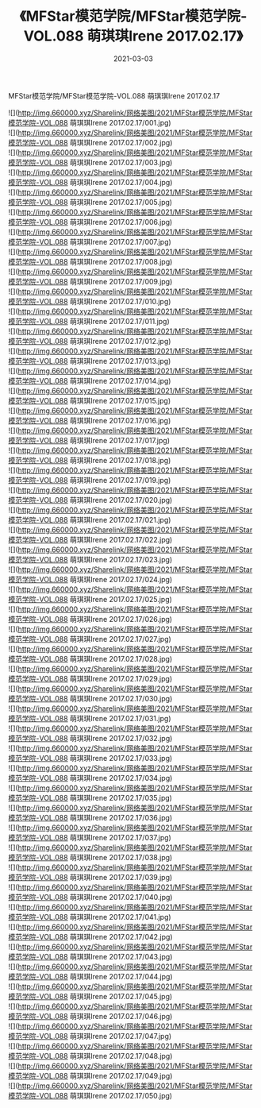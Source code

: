 ﻿---
layout: post
title:  《MFStar模范学院/MFStar模范学院-VOL.088 萌琪琪Irene 2017.02.17》
date:   2021-03-03
img: http://img.660000.xyz/Sharelink/网络美图/2021/MFStar模范学院/MFStar模范学院-VOL.088 萌琪琪Irene 2017.02.17/000.jpg
categories: [美女, 清纯, 唯美]
---

MFStar模范学院/MFStar模范学院-VOL.088 萌琪琪Irene 2017.02.17

 ![](http://img.660000.xyz/Sharelink/网络美图/2021/MFStar模范学院/MFStar模范学院-VOL.088 萌琪琪Irene 2017.02.17/001.jpg) <br>![](http://img.660000.xyz/Sharelink/网络美图/2021/MFStar模范学院/MFStar模范学院-VOL.088 萌琪琪Irene 2017.02.17/002.jpg) <br>![](http://img.660000.xyz/Sharelink/网络美图/2021/MFStar模范学院/MFStar模范学院-VOL.088 萌琪琪Irene 2017.02.17/003.jpg) <br>![](http://img.660000.xyz/Sharelink/网络美图/2021/MFStar模范学院/MFStar模范学院-VOL.088 萌琪琪Irene 2017.02.17/004.jpg) <br>![](http://img.660000.xyz/Sharelink/网络美图/2021/MFStar模范学院/MFStar模范学院-VOL.088 萌琪琪Irene 2017.02.17/005.jpg) <br>![](http://img.660000.xyz/Sharelink/网络美图/2021/MFStar模范学院/MFStar模范学院-VOL.088 萌琪琪Irene 2017.02.17/006.jpg) <br>![](http://img.660000.xyz/Sharelink/网络美图/2021/MFStar模范学院/MFStar模范学院-VOL.088 萌琪琪Irene 2017.02.17/007.jpg) <br>![](http://img.660000.xyz/Sharelink/网络美图/2021/MFStar模范学院/MFStar模范学院-VOL.088 萌琪琪Irene 2017.02.17/008.jpg) <br>![](http://img.660000.xyz/Sharelink/网络美图/2021/MFStar模范学院/MFStar模范学院-VOL.088 萌琪琪Irene 2017.02.17/009.jpg) <br>![](http://img.660000.xyz/Sharelink/网络美图/2021/MFStar模范学院/MFStar模范学院-VOL.088 萌琪琪Irene 2017.02.17/010.jpg) <br>![](http://img.660000.xyz/Sharelink/网络美图/2021/MFStar模范学院/MFStar模范学院-VOL.088 萌琪琪Irene 2017.02.17/011.jpg) <br>![](http://img.660000.xyz/Sharelink/网络美图/2021/MFStar模范学院/MFStar模范学院-VOL.088 萌琪琪Irene 2017.02.17/012.jpg) <br>![](http://img.660000.xyz/Sharelink/网络美图/2021/MFStar模范学院/MFStar模范学院-VOL.088 萌琪琪Irene 2017.02.17/013.jpg) <br>![](http://img.660000.xyz/Sharelink/网络美图/2021/MFStar模范学院/MFStar模范学院-VOL.088 萌琪琪Irene 2017.02.17/014.jpg) <br>![](http://img.660000.xyz/Sharelink/网络美图/2021/MFStar模范学院/MFStar模范学院-VOL.088 萌琪琪Irene 2017.02.17/015.jpg) <br>![](http://img.660000.xyz/Sharelink/网络美图/2021/MFStar模范学院/MFStar模范学院-VOL.088 萌琪琪Irene 2017.02.17/016.jpg) <br>![](http://img.660000.xyz/Sharelink/网络美图/2021/MFStar模范学院/MFStar模范学院-VOL.088 萌琪琪Irene 2017.02.17/017.jpg) <br>![](http://img.660000.xyz/Sharelink/网络美图/2021/MFStar模范学院/MFStar模范学院-VOL.088 萌琪琪Irene 2017.02.17/018.jpg) <br>![](http://img.660000.xyz/Sharelink/网络美图/2021/MFStar模范学院/MFStar模范学院-VOL.088 萌琪琪Irene 2017.02.17/019.jpg) <br>![](http://img.660000.xyz/Sharelink/网络美图/2021/MFStar模范学院/MFStar模范学院-VOL.088 萌琪琪Irene 2017.02.17/020.jpg) <br>![](http://img.660000.xyz/Sharelink/网络美图/2021/MFStar模范学院/MFStar模范学院-VOL.088 萌琪琪Irene 2017.02.17/021.jpg) <br>![](http://img.660000.xyz/Sharelink/网络美图/2021/MFStar模范学院/MFStar模范学院-VOL.088 萌琪琪Irene 2017.02.17/022.jpg) <br>![](http://img.660000.xyz/Sharelink/网络美图/2021/MFStar模范学院/MFStar模范学院-VOL.088 萌琪琪Irene 2017.02.17/023.jpg) <br>![](http://img.660000.xyz/Sharelink/网络美图/2021/MFStar模范学院/MFStar模范学院-VOL.088 萌琪琪Irene 2017.02.17/024.jpg) <br>![](http://img.660000.xyz/Sharelink/网络美图/2021/MFStar模范学院/MFStar模范学院-VOL.088 萌琪琪Irene 2017.02.17/025.jpg) <br>![](http://img.660000.xyz/Sharelink/网络美图/2021/MFStar模范学院/MFStar模范学院-VOL.088 萌琪琪Irene 2017.02.17/026.jpg) <br>![](http://img.660000.xyz/Sharelink/网络美图/2021/MFStar模范学院/MFStar模范学院-VOL.088 萌琪琪Irene 2017.02.17/027.jpg) <br>![](http://img.660000.xyz/Sharelink/网络美图/2021/MFStar模范学院/MFStar模范学院-VOL.088 萌琪琪Irene 2017.02.17/028.jpg) <br>![](http://img.660000.xyz/Sharelink/网络美图/2021/MFStar模范学院/MFStar模范学院-VOL.088 萌琪琪Irene 2017.02.17/029.jpg) <br>![](http://img.660000.xyz/Sharelink/网络美图/2021/MFStar模范学院/MFStar模范学院-VOL.088 萌琪琪Irene 2017.02.17/030.jpg) <br>![](http://img.660000.xyz/Sharelink/网络美图/2021/MFStar模范学院/MFStar模范学院-VOL.088 萌琪琪Irene 2017.02.17/031.jpg) <br>![](http://img.660000.xyz/Sharelink/网络美图/2021/MFStar模范学院/MFStar模范学院-VOL.088 萌琪琪Irene 2017.02.17/032.jpg) <br>![](http://img.660000.xyz/Sharelink/网络美图/2021/MFStar模范学院/MFStar模范学院-VOL.088 萌琪琪Irene 2017.02.17/033.jpg) <br>![](http://img.660000.xyz/Sharelink/网络美图/2021/MFStar模范学院/MFStar模范学院-VOL.088 萌琪琪Irene 2017.02.17/034.jpg) <br>![](http://img.660000.xyz/Sharelink/网络美图/2021/MFStar模范学院/MFStar模范学院-VOL.088 萌琪琪Irene 2017.02.17/035.jpg) <br>![](http://img.660000.xyz/Sharelink/网络美图/2021/MFStar模范学院/MFStar模范学院-VOL.088 萌琪琪Irene 2017.02.17/036.jpg) <br>![](http://img.660000.xyz/Sharelink/网络美图/2021/MFStar模范学院/MFStar模范学院-VOL.088 萌琪琪Irene 2017.02.17/037.jpg) <br>![](http://img.660000.xyz/Sharelink/网络美图/2021/MFStar模范学院/MFStar模范学院-VOL.088 萌琪琪Irene 2017.02.17/038.jpg) <br>![](http://img.660000.xyz/Sharelink/网络美图/2021/MFStar模范学院/MFStar模范学院-VOL.088 萌琪琪Irene 2017.02.17/039.jpg) <br>![](http://img.660000.xyz/Sharelink/网络美图/2021/MFStar模范学院/MFStar模范学院-VOL.088 萌琪琪Irene 2017.02.17/040.jpg) <br>![](http://img.660000.xyz/Sharelink/网络美图/2021/MFStar模范学院/MFStar模范学院-VOL.088 萌琪琪Irene 2017.02.17/041.jpg) <br>![](http://img.660000.xyz/Sharelink/网络美图/2021/MFStar模范学院/MFStar模范学院-VOL.088 萌琪琪Irene 2017.02.17/042.jpg) <br>![](http://img.660000.xyz/Sharelink/网络美图/2021/MFStar模范学院/MFStar模范学院-VOL.088 萌琪琪Irene 2017.02.17/043.jpg) <br>![](http://img.660000.xyz/Sharelink/网络美图/2021/MFStar模范学院/MFStar模范学院-VOL.088 萌琪琪Irene 2017.02.17/044.jpg) <br>![](http://img.660000.xyz/Sharelink/网络美图/2021/MFStar模范学院/MFStar模范学院-VOL.088 萌琪琪Irene 2017.02.17/045.jpg) <br>![](http://img.660000.xyz/Sharelink/网络美图/2021/MFStar模范学院/MFStar模范学院-VOL.088 萌琪琪Irene 2017.02.17/046.jpg) <br>![](http://img.660000.xyz/Sharelink/网络美图/2021/MFStar模范学院/MFStar模范学院-VOL.088 萌琪琪Irene 2017.02.17/047.jpg) <br>![](http://img.660000.xyz/Sharelink/网络美图/2021/MFStar模范学院/MFStar模范学院-VOL.088 萌琪琪Irene 2017.02.17/048.jpg) <br>![](http://img.660000.xyz/Sharelink/网络美图/2021/MFStar模范学院/MFStar模范学院-VOL.088 萌琪琪Irene 2017.02.17/049.jpg) <br>![](http://img.660000.xyz/Sharelink/网络美图/2021/MFStar模范学院/MFStar模范学院-VOL.088 萌琪琪Irene 2017.02.17/050.jpg) <br>